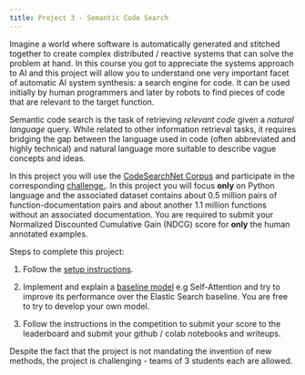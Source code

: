 ```yaml
---
title: Project 3 - Semantic Code Search
---
```


Imagine a world where software is automatically generated and stitched together to create complex distributed / reactive systems that can solve the problem at hand. In this course you got to appreciate the systems approach to AI and this project will allow you to understand one very important facet of automatic AI system synthesis: a search engine for code. It can be used initially by human programmers and later by robots to find pieces of code that are relevant to the target function. 

Semantic code search is the task of retrieving _relevant code_ given a _natural language_ query. While related to other information retrieval
tasks, it requires bridging the gap between the language used in code (often abbreviated and highly technical) and natural language
more suitable to describe vague concepts and ideas.

In this project you will use the [CodeSearchNet Corpus](https://arxiv.org/pdf/1909.09436.pdf) and participate in the corresponding [challenge.](https://github.blog/2019-09-26-introducing-the-codesearchnet-challenge/). In this project you will focus **only** on Python language and the associated  dataset contains about 0.5 million pairs of function-documentation pairs and about another 1.1 million functions without an associated documentation. You are required to submit your Normalized Discounted Cumulative Gain (NDCG) score for **only** the human annotated examples. 

Steps to complete this project:

1. Follow the [setup instructions](https://app.wandb.ai/github/codesearchnet/benchmark).
   
2. Implement and explain a [baseline model](https://github.com/github/CodeSearchNet) e.g Self-Attention and try to improve its performance over the Elastic Search baseline. You are free to try to develop your own model.

3. Follow the instructions in the competition to submit your score to the leaderboard and submit your github / colab notebooks and writeups.  

Despite the fact that the project is not mandating the invention of new methods, the project is challenging - teams of 3 students each are allowed. 